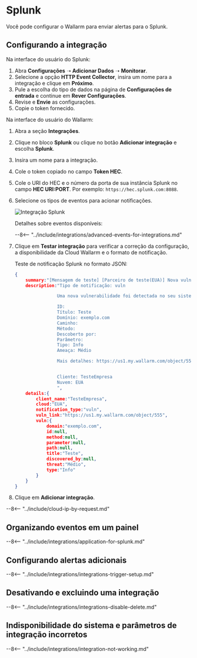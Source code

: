 [splunk-dashboard-by-wallarm-img]: ../../../images/user-guides/settings/integrations/splunk-dashboard-by-wallarm.png

#   Splunk

Você pode configurar o Wallarm para enviar alertas para o Splunk.

##  Configurando a integração

Na interface do usuário do Splunk:

1. Abra **Configurações** ➝ **Adicionar Dados** ➝ **Monitorar**.
2. Selecione a opção **HTTP Event Collector**, insira um nome para a integração e clique em **Próximo**.
3. Pule a escolha do tipo de dados na página de **Configurações de entrada** e continue em **Rever Configurações**.
4. Revise e **Envie** as configurações.
5. Copie o token fornecido.

Na interface do usuário do Wallarm:

1. Abra a seção **Integrações**.
1. Clique no bloco **Splunk** ou clique no botão **Adicionar integração** e escolha **Splunk**.
1. Insira um nome para a integração.
1. Cole o token copiado no campo **Token HEC**.
1. Cole o URI do HEC e o número da porta de sua instância Splunk no campo **HEC URI:PORT**. Por exemplo: `https://hec.splunk.com:8088`.
1. Selecione os tipos de eventos para acionar notificações.

    ![Integração Splunk](../../../images/user-guides/settings/integrations/add-splunk-integration.png)

    Detalhes sobre eventos disponíveis:

    --8<-- "../include/integrations/advanced-events-for-integrations.md"

1. Clique em **Testar integração** para verificar a correção da configuração, a disponibilidade da Cloud Wallarm e o formato de notificação.

    Teste de notificação Splunk no formato JSON:

    ```json
    {
        summary:"[Mensagem de teste] [Parceiro de teste(EUA)] Nova vulnerabilidade detectada",
        description:"Tipo de notificação: vuln

                    Uma nova vulnerabilidade foi detectada no seu sistema.

                    ID: 
                    Título: Teste
                    Domínio: exemplo.com
                    Caminho: 
                    Método: 
                    Descoberto por: 
                    Parâmetro: 
                    Tipo: Info
                    Ameaça: Médio

                    Mais detalhes: https://us1.my.wallarm.com/object/555


                    Cliente: TesteEmpresa
                    Nuvem: EUA
                    ",
        details:{
            client_name:"TesteEmpresa",
            cloud:"EUA",
            notification_type:"vuln",
            vuln_link:"https://us1.my.wallarm.com/object/555",
            vuln:{
                domain:"exemplo.com",
                id:null,
                method:null,
                parameter:null,
                path:null,
                title:"Teste",
                discovered_by:null,
                threat:"Médio",
                type:"Info"
            }
        }
    }
    ```

1. Clique em **Adicionar integração**.

--8<-- "../include/cloud-ip-by-request.md"

## Organizando eventos em um painel

--8<-- "../include/integrations/application-for-splunk.md"


## Configurando alertas adicionais

--8<-- "../include/integrations/integrations-trigger-setup.md"

## Desativando e excluindo uma integração

--8<-- "../include/integrations/integrations-disable-delete.md"

## Indisponibilidade do sistema e parâmetros de integração incorretos

--8<-- "../include/integrations/integration-not-working.md"
